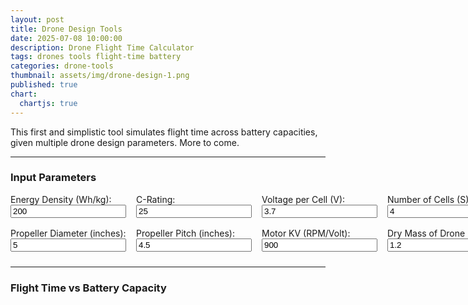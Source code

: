 ```yaml
---
layout: post
title: Drone Design Tools
date: 2025-07-08 10:00:00
description: Drone Flight Time Calculator
tags: drones tools flight-time battery
categories: drone-tools
thumbnail: assets/img/drone-design-1.png
published: true
chart:
  chartjs: true
---
```


This first and simplistic tool simulates flight time across battery capacities, given multiple drone design parameters. More to come.

---

### Input Parameters


<form id="droneForm">
<style>
  .grid-container {
    display: grid;
    grid-template-columns: repeat(4, 1fr);
    gap: 16px;
    margin-bottom: 24px;
  }

  .grid-item {
    display: flex;
    flex-direction: column;
  }

  .grid-item label {
    font-weight: 600;
    margin-bottom: 4px;
  }

  input[type=number] {
    padding: 6px;
    border: 1px solid #ccc;
    border-radius: 4px;
  }
</style>

<div class="grid-container">
  <div class="grid-item">
    <label>Energy Density (Wh/kg):</label>
    <input type="number" id="energy_density" value="200" step="10" oninput="plotFlightTime()">
  </div>
  <div class="grid-item">
    <label>C-Rating:</label>
    <input type="number" id="c_rating" value="25" step="1" oninput="plotFlightTime()">
  </div>
  <div class="grid-item">
    <label>Voltage per Cell (V):</label>
    <input type="number" id="v_per_cell" value="3.7" step="0.1" oninput="plotFlightTime()">
  </div>
  <div class="grid-item">
    <label>Number of Cells (S):</label>
    <input type="number" id="num_cells" value="4" step="1" oninput="plotFlightTime()">
  </div>
  <div class="grid-item">
    <label>Propeller Diameter (inches):</label>
    <input type="number" id="prop_diam" value="5" step="0.1" oninput="plotFlightTime()">
  </div>
  <div class="grid-item">
    <label>Propeller Pitch (inches):</label>
    <input type="number" id="prop_pitch" value="4.5" step="0.1" oninput="plotFlightTime()">
  </div>
  <div class="grid-item">
    <label>Motor KV (RPM/Volt):</label>
    <input type="number" id="kv" value="900" step="10" oninput="plotFlightTime()">
  </div>
  <div class="grid-item">
    <label>Dry Mass of Drone (kg):</label>
    <input type="number" id="dry_mass" value="1.2" step="0.1" oninput="plotFlightTime()">
  </div>
</div>
</form>

---

### Flight Time vs Battery Capacity

<canvas id="flightChart" width="600" height="400"></canvas>

<script>
function estimateThrustPerMotor(kv, voltage, prop_diam, prop_pitch) {
  const rpm = kv * voltage;
  const diameter_mm = prop_diam * 25.4;
  const thrust = 4e-15 * Math.pow(rpm, 2) * Math.pow(diameter_mm, 4.3) * Math.pow(prop_pitch, -1.3);
  return thrust / 9.81;
}

function plotFlightTime() {
  const energyDensity = parseFloat(document.getElementById("energy_density").value);
  const cRating = parseFloat(document.getElementById("c_rating").value);
  const voltagePerCell = parseFloat(document.getElementById("v_per_cell").value);
  const numCells = parseInt(document.getElementById("num_cells").value);
  const propDiam = parseFloat(document.getElementById("prop_diam").value);
  const propPitch = parseFloat(document.getElementById("prop_pitch").value);
  const kv = parseFloat(document.getElementById("kv").value);
  const dryMass = parseFloat(document.getElementById("dry_mass").value);

  const totalVoltage = voltagePerCell * numCells;
  const thrustPerMotor = estimateThrustPerMotor(kv, totalVoltage, propDiam, propPitch);
  const totalThrust = thrustPerMotor * 4;

  const batteryCapacities = [...Array(50).keys()].map(i => (i + 5) * 100);
  const flightTimes = [];

  batteryCapacities.forEach(capacity => {
    const energyWh = (capacity / 1000) * totalVoltage;
    const batteryMass = energyWh / energyDensity;
    const totalMass = dryMass + batteryMass;

    const powerPerKg = 150;
    const totalPower = totalMass * powerPerKg;
    const timeHours = energyWh / totalPower;
    const timeMinutes = timeHours * 60;

    flightTimes.push(timeMinutes);
  });

  const ctx = document.getElementById('flightChart').getContext('2d');
  if (window.flightChartInstance) window.flightChartInstance.destroy();

  window.flightChartInstance = new Chart(ctx, {
    type: 'line',
    data: {
      labels: batteryCapacities,
      datasets: [{
        label: 'Flight Time (minutes)',
        data: flightTimes,
        borderColor: 'rgba(0, 123, 255, 1)',
        backgroundColor: 'rgba(0, 123, 255, 0.1)',
        fill: true,
        tension: 0.3
      }]
    },
    options: {
      responsive: true,
      plugins: {
        legend: { position: 'top' },
        title: { display: true, text: 'Flight Time vs Battery Capacity' }
      },
      scales: {
        x: { title: { display: true, text: 'Battery Capacity (mAh)' } },
        y: { title: { display: true, text: 'Flight Time (minutes)' }, min: 0 }
      }
    }
  });
}

// Plot immediately on page load
document.addEventListener("DOMContentLoaded", plotFlightTime);
</script>